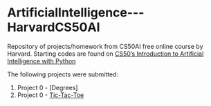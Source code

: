 # ArtificialIntelligence---HarvardCS50AI
Repository of projects/homework from CS50AI free online course by Harvard. Starting codes are found on [CS50’s Introduction to Artificial Intelligence with Python](https://cs50.harvard.edu/ai/2020/)


The following projects were submitted:
1. Project 0 - [Degrees]
2. Project 0 - [Tic-Tac-Toe](https://github.com/clement7903/CS50-AI-TicTacToe)
